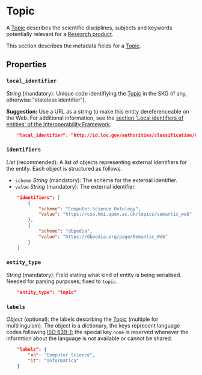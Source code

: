 # Topic

A [Topic]() describes the scientific disciplines, subjects and keywords potentially relevant for a [Research product](/interoperability-framework/research-product).


This section describes the metadata fields for a [Topic]().


## Properties

### `local_identifier`		
*String* (mandatory): Unique code identifiying the [Topic]() in the SKG (if any, otherwise "stateless identifier").

**Suggestion:** Use a URL as a string to make this entity dereferenceable on the Web. For additional information, see the [section 'Local identifiers of entities' of the Interoperability Framework](/interoperability-framework/#local-identifiers-of-entities).

```json
    "local_identifier": "http://id.loc.gov/authorities/classification/Q"
```

### `identifiers`
*List* (recommended):  A list of objects representing external identifiers for the entity. Each object is structured as follows.
- `scheme` *String* (mandatory): The scheme for the external identifier.
- `value` *String* (mandatory): The external identifier.
 
```json
    "identifiers": [
        {
            "scheme": "Computer Science Ontology",
            "value": "https://cso.kmi.open.ac.uk/topics/semantic_web"
        },
        {
            "scheme": "dbpedia",
            "value": "https://dbpedia.org/page/Semantic_Web"
        }
    ]
```

### `entity_type`
*String* (mandatory): Field stating what kind of entity is being serialised. Needed for parsing purposes; fixed to `topic`.

```json
    "entity_type": "topic"
```

### `labels`
*Object* (optional): the labels describing the [Topic]() (multiple for multilinguism). The object is a dictionary, the keys represent language codes following [ISO 639-1](https://en.wikipedia.org/wiki/List_of_ISO_639-1_codes); the special key `none` is reserved whenever the informtion about the language is not available or cannot be shared.

```json
    "labels": {
        "en": "Computer Science",
        "it": "Informatica"
    }

```